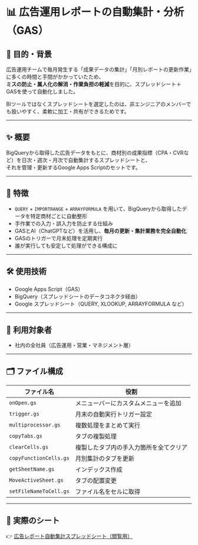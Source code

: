 # 📊 広告運用レポートの自動集計・分析（GAS）

## 🎯 目的・背景
広告運用チームで毎月発生する「成果データの集計」「月別レポートの更新作業」に多くの時間と手間がかかっていたため、  
**ミスの防止・属人化の解消・作業負担の軽減**を目的に、スプレッドシート＋GASを使って自動化しました。

BIツールではなくスプレッドシートを選定したのは、非エンジニアのメンバーでも扱いやすく、柔軟に加工・共有ができるためです。

---

## ✨ 概要
BigQueryから取得した広告データをもとに、商材別の成果指標（CPA・CVRなど）を日次・週次・月次で自動集計するスプレッドシートと、  
それを管理・更新するGoogle Apps Scriptのセットです。

---

## 🔧 特徴
- `QUERY` + `IMPORTRANGE` + `ARRAYFORMULA` を用いて、BigQueryから取得したデータを特定商材ごとに自動整形
- 手作業での入力・誤入力を防止する仕組み
- GASとAI（ChatGPTなど）を活用し、**毎月の更新・集計業務を完全自動化**
- GASのトリガーで月末処理を定期実行
- 誰が実行しても安定して処理ができる構成に

---

## 🛠 使用技術
- Google Apps Script（GAS）
- BigQuery（スプレッドシートのデータコネクタ経由）
- Google スプレッドシート（QUERY, XLOOKUP, ARRAYFORMULA など）

---

## 👤 利用対象者
- 社内の全社員（広告運用・営業・マネジメント層）

---

## 🗂 ファイル構成

| ファイル名 | 役割 |
|------------|------|
| `onOpen.gs` | メニューバーにカスタムメニューを追加 |
| `trigger.gs` | 月末の自動実行トリガー設定 |
| `multiprocessor.gs` | 複数処理をまとめて実行 |
| `copyTabs.gs` | タブの複製処理 |
| `clearCells.gs` | 複製したタブ内の手入力箇所を全てクリア |
| `copyFunctionCells.gs` | 月別集計のタブを更新 |
| `getSheetName.gs` | インデックス作成 |
| `MoveActiveSheet.gs` | タブの配置変更 |
| `setFileNameToCell.gs` | ファイル名をセルに取得 |

---

## 📎 実際のシート
👉 [広告レポート自動集計スプレッドシート（閲覧用）](https://docs.google.com/spreadsheets/d/1d1GF3-Cb-T35ocooElEliWLSJrUc1L1500kz25qQSRg/edit?usp=sharing)

